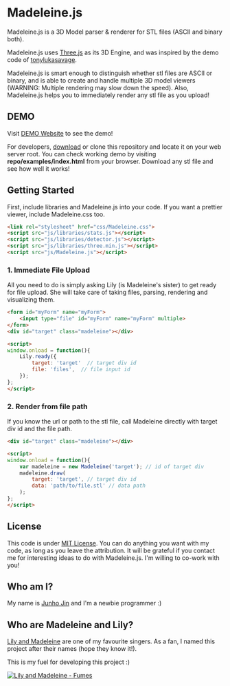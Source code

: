 # Madeleine.js

Madeleine.js is a 3D Model parser & renderer for STL files (ASCII and binary both). 

Madeleine.js uses [Three.js](http://github.com/mrdoob/three.js) as its 3D Engine, and was inspired by the demo code of [tonylukasavage](https://github.com/tonylukasavage/jsstl).

Madeleine.js is smart enough to distinguish whether stl files are ASCII or binary, and is able to create and handle multiple 3D model viewers (WARNING: Multiple rendering may slow down the speed). Also, Madeleine.js helps you to immediately render any stl file as you upload!

## DEMO

Visit [DEMO Website](http://jinjunho.github.io/Madeleine.js/) to see the demo!

For developers, [download](https://github.com/JinJunho/Madeleine.js/archive/master.zip) or clone this repository and locate it on your web server root. You can check working demo by visiting **repo/examples/index.html** from your browser. Download any stl file and see how well it works!

## Getting Started 

First, include libraries and Madeleine.js into your code. If you want a prettier viewer, include Madeleine.css too.

```html
<link rel="stylesheet" href="css/Madeleine.css">
<script src="js/libraries/stats.js"></script>
<script src="js/libraries/detector.js"></script>
<script src="js/libraries/three.min.js"></script>
<script src="js/Madeleine.js"></script>
```

### 1. Immediate File Upload

All you need to do is simply asking Lily (is Madeleine's sister) to get ready for file upload. She will take care of taking files, parsing, rendering and visualizing them.

```html
<form id="myForm" name="myForm">
    <input type="file" id="myForm" name="myForm" multiple>
</form>
<div id="target" class="madeleine"></div>

<script>
window.onload = function(){
    Lily.ready({
        target: 'target'  // target div id
        file: 'files',  // file input id
    });
}; 
</script>
```

### 2. Render from file path

If you know the url or path to the stl file, call Madeleine directly with target div id and the file path.

```html
<div id="target" class="madeleine"></div>

<script>
window.onload = function(){
    var madeleine = new Madeleine('target'); // id of target div
    madeleine.draw(
        target: 'target', // target div id
        data: 'path/to/file.stl' // data path
    ); 
}; 
</script>
```

## License

This code is under [MIT License](http://choosealicense.com/licenses/mit/). You can do anything you want with my code, as long as you leave the attribution. It will be grateful if you contact me for interesting ideas to do with Madeleine.js. I'm willing to co-work with you!

## Who am I?

My name is [Junho Jin](http://plrg.kaist.ac.kr/jjh) and I'm a newbie programmer :)

## Who are Madeleine and Lily?

[Lily and Madeleine](http://lilandmad.com) are one of my favourite singers. As a fan, I named this project after their names (hope they know it!).

This is my fuel for developing this project :)

[![Lily and Madeleine - Fumes](http://img.youtube.com/vi/hZIci_KmtbY/0.jpg)](http://youtu.be/hZIci_KmtbY)
